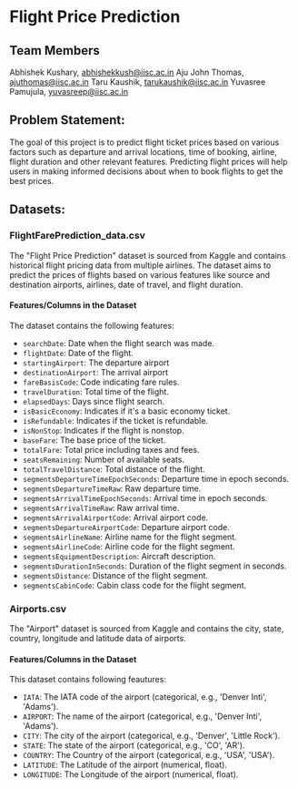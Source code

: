 # Flight Price Prediction

## Team Members
Abhishek Kushary, abhishekkush@iisc.ac.in​
Aju John Thomas, ajuthomas@iisc.ac.in​
Taru Kaushik, tarukaushik@iisc.ac.in​
Yuvasree Pamujula, yuvasreep@iisc.ac.in

## Problem Statement:
The goal of this project is to predict flight ticket prices based on various factors such as departure and arrival locations, time of booking, airline, flight duration and other relevant features. Predicting flight prices will help users in making informed decisions about when to book flights to get the best prices.

## Datasets:

### FlightFarePrediction_data.csv
The "Flight Price Prediction" dataset is sourced from Kaggle and contains historical flight pricing data from multiple airlines. The dataset aims to predict the prices of flights based on various features like source and destination airports, airlines, date of travel, and flight duration.

#### Features/Columns in the Dataset
The dataset contains the following features:

- `searchDate`: Date when the flight search was made.
- `flightDate`: Date of the flight.
- `startingAirport`: The departure airport
- `destinationAirport`: The arrival airport
- `fareBasisCode`: Code indicating fare rules.
- `travelDuration`:  Total time of the flight.
- `elapsedDays`: Days since flight search.
- `isBasicEconomy`: Indicates if it's a basic economy ticket.
- `isRefundable`: Indicates if the ticket is refundable.
- `isNonStop`: Indicates if the flight is nonstop.
- `baseFare`: The base price of the ticket.
- `totalFare`: Total price including taxes and fees.
- `seatsRemaining`: Number of available seats.
- `totalTravelDistance`: Total distance of the flight.
- `segmentsDepartureTimeEpochSeconds`: Departure time in epoch seconds.
- `segmentsDepartureTimeRaw`: Raw departure time.
- `segmentsArrivalTimeEpochSeconds`: Arrival time in epoch seconds.
- `segmentsArrivalTimeRaw`: Raw arrival time.
- `segmentsArrivalAirportCode`: Arrival airport code.
- `segmentsDepartureAirportCode`: Departure airport code.
- `segmentsAirlineName`: Airline name for the flight segment.
- `segmentsAirlineCode`: Airline code for the flight segment.
- `segmentsEquipmentDescription`: Aircraft description.
- `segmentsDurationInSeconds`: Duration of the flight segment in seconds.
- `segmentsDistance`: Distance of the flight segment.
- `segmentsCabinCode`: Cabin class code for the flight segment.

### Airports.csv
The "Airport" dataset is sourced from Kaggle and contains the city, state, country, longitude and latitude data of airports.

#### Features/Columns in the Dataset
This dataset contains following feautures:
- `IATA`: The IATA code of the airport (categorical, e.g., 'Denver Inti', 'Adams').
- `AIRPORT`: The name of the airport (categorical, e.g., 'Denver Inti', 'Adams').
- `CITY`: The city of the airport (categorical, e.g., 'Denver', 'Little Rock').
-  `STATE`: The state of the airport (categorical, e.g., 'CO', 'AR').
- `COUNTRY`: The Country of the airport (categorical, e.g., 'USA', 'USA').
- `LATITUDE`: The Latitude of the airport (numerical, float).
- `LONGITUDE`: The Longitude of the airport (numerical, float).
